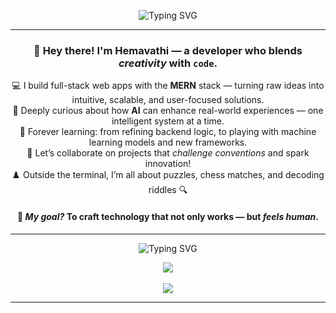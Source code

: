 <div align="center">

![Typing SVG](https://readme-typing-svg.demolab.com?font=Fira+Code&size=24&pause=1300&color=3B82F6&center=true&vCenter=true&width=900&lines=Hi%2C+👋+Welcome+to+my+GitHub!;💻+Web+Developer+with+a+creative+flair;🌐+MERN+Full+Stack+Developer+building+cool+things;🧠+Backend+Engineer+who+loves+logic+%26+APIs;🎯+Problem+Solver+%7C+Puzzle+Lover+%7C+Chess+Fan)

</div>

---

<h3 align="center">
  👋 Hey there! I'm <b>Hemavathi</b> — a developer who blends <i>creativity</i> with <code>code</code>.
</h3>

<p align="center">
  💻 I build full-stack web apps with the <b>MERN</b> stack — turning raw ideas into intuitive, scalable, and user-focused solutions.<br>
  🤖 Deeply curious about how <b>AI</b> can enhance real-world experiences — one intelligent system at a time.<br>
  🌱 Forever learning: from refining backend logic, to playing with machine learning models and new frameworks.<br>
  👯 Let’s collaborate on projects that <i>challenge conventions</i> and spark innovation!<br>
  ♟️ Outside the terminal, I’m all about puzzles, chess matches, and decoding riddles 🔍
</p>

<h4 align="center">
  🎯 <i>My goal?</i> To craft technology that not only works — but <b><i>feels human</i></b>.
</h4>

---

<div align="center">

![Typing SVG](https://readme-typing-svg.demolab.com?font=Fira+Code&size=22&duration=2000&pause=1000&color=FACC15&center=true&vCenter=true&width=435&lines=Git+Activeness)

</div>

<div align="center">
  <img src="https://github-readme-stats.vercel.app/api?username=Hemavathi-Code20&theme=ayu-mirage&show_icons=true&hide_border=true&count_private=true" />
  <br><br>
  <img src="https://github-readme-stats.vercel.app/api/top-langs/?username=Hemavathi-Code20&theme=ayu-mirage&show_icons=true&hide_border=true&layout=compact" />
</div>

---

<!---
Hemavathi-Code20/Hemavathi-Code20 is a ✨ special ✨ repository because its `README.md` (this file) appears on your GitHub profile.
You can click the Preview link to take a look at your changes.
--->
